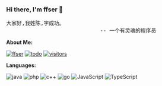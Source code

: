 ### Hi there, I'm ffser 👋

<pre>
大家好,我姓陈,字成功。
                              -- 一个有灵魂的程序员
</pre>

**About Me:**

[![ffser](https://img.shields.io/badge/ffser-4285F4?logo=GoogleHome&logoColor=fff)](https://ffser.com)
[![todo](https://img.shields.io/badge/todo-4ABF8A?logo=Bloglovin&logoColor=fff)](https://notes.ffser.com)
[![visitors](https://visitor-badge.laobi.icu/badge?page_id=ffser.ffser)](https://github.com/ffser)

**Languages:**

![java](https://img.shields.io/badge/JAVA-E34F26?logo=JAVA&logoColor=fff)
![php](https://img.shields.io/badge/PHP-1572B6?logo=php&logoColor=fff)
![c++](https://img.shields.io/badge/C++-1572B6?logo=c++&logoColor=fff)
![go](https://img.shields.io/badge/GO-1572B6?logo=go&logoColor=fff)
![JavaScript](https://img.shields.io/badge/JavaScript-F7DF1E?logo=JavaScript&logoColor=333)
![TypeScript](https://img.shields.io/badge/TypeScript-3178C6?logo=TypeScript&logoColor=fff)

